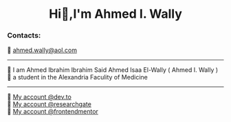 <h1 align="center">Hi👋,I'm Ahmed I. Wally</h1>

<h3 align="left">Contacts:</h3>

📧 ahmed.wally@aol.com  

---

🪪 I am Ahmed Ibrahim Ibrahim Said Ahmed Isaa El-Wally ( Ahmed I. Wally )  
🏫 a student in the Alexandria Faculity of Medicine  

---

🚀 [My account @dev.to](https://dev.to/ahmed-wally)  
🚀 [My account @researchgate](https://www.researchgate.net/profile/Ahmed-Wally-2)  
🚀 [My account @frontendmentor](https://www.frontendmentor.io/profile/ahmed-wally)

